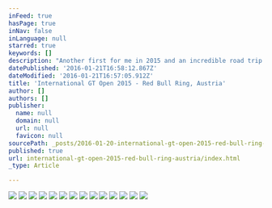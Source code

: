 ```yaml
---
inFeed: true
hasPage: true
inNav: false
inLanguage: null
starred: true
keywords: []
description: "Another first for me in 2015 and an incredible road trip from Salzburg through the mountains to Spielberg and the incredible Red Bull Ring.  By far the hottest weekend of the season and not just in terms of the weather, the action was fantastic and the facilities, well, the best I've been to.  The hosts were incredible, the reception, shop and media centre are all excpetional and the circuit was immaculate.  I am very much looking forward to a return to this fantastic, incredibly picturesque track. track"
datePublished: '2016-01-21T16:58:12.867Z'
dateModified: '2016-01-21T16:57:05.912Z'
title: 'International GT Open 2015 - Red Bull Ring, Austria'
author: []
authors: []
publisher:
  name: null
  domain: null
  url: null
  favicon: null
sourcePath: _posts/2016-01-20-international-gt-open-2015-red-bull-ring-austria.md
published: true
url: international-gt-open-2015-red-bull-ring-austria/index.html
_type: Article

---
```

![](https://the-grid-user-content.s3-us-west-2.amazonaws.com/8ddfbf8a-56b6-4b3c-938c-6a842ee06cd5.jpg)
![](https://the-grid-user-content.s3-us-west-2.amazonaws.com/81c41f92-a139-4cdb-97e4-2743877ffc98.jpg)
![](https://the-grid-user-content.s3-us-west-2.amazonaws.com/c48f1258-ae36-4743-a9e1-7a38a205e7f3.jpg)
![](https://the-grid-user-content.s3-us-west-2.amazonaws.com/13bf6888-fb46-4a8d-becf-98279ce5721d.jpg)
![](https://the-grid-user-content.s3-us-west-2.amazonaws.com/04a42841-cc5c-4a18-a4f5-264421d5bd96.jpg)
![](https://the-grid-user-content.s3-us-west-2.amazonaws.com/784cbd9b-337d-4b7e-9e32-cedaee54c305.jpg)
![](https://the-grid-user-content.s3-us-west-2.amazonaws.com/c88acc69-53de-401b-817b-d6929f36a689.jpg)
![](https://the-grid-user-content.s3-us-west-2.amazonaws.com/fdbcea79-eb6b-4345-a430-98c9009c389c.jpg)
![](https://the-grid-user-content.s3-us-west-2.amazonaws.com/6d40423b-fcae-4072-a3f6-7721f2077169.jpg)
![](https://the-grid-user-content.s3-us-west-2.amazonaws.com/927e2089-b5ae-4282-8028-1430fdbdb100.jpg)
![](https://the-grid-user-content.s3-us-west-2.amazonaws.com/e79770a5-ec25-4928-b676-5e42edb3a5dc.jpg)
![](https://the-grid-user-content.s3-us-west-2.amazonaws.com/c9c430bc-215e-44ac-8d65-e5bc30ee28dd.jpg)
![](https://the-grid-user-content.s3-us-west-2.amazonaws.com/ed4d2de2-62b7-4082-adfd-1ad46888de7e.jpg)
![](https://the-grid-user-content.s3-us-west-2.amazonaws.com/2a83a15c-df63-47a1-93eb-d60843ff8688.jpg)